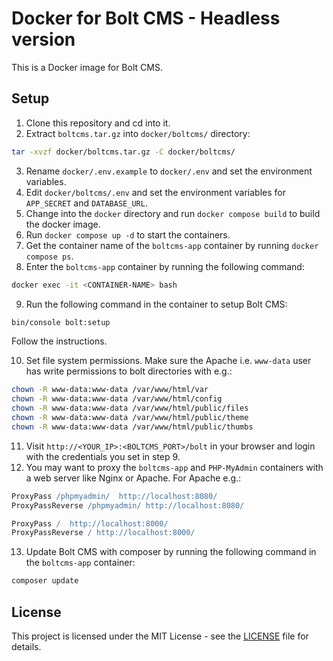 # Docker for Bolt CMS - Headless version

This is a Docker image for Bolt CMS.

## Setup

1. Clone this repository and cd into it.
2. Extract `boltcms.tar.gz` into `docker/boltcms/` directory:

```bash
tar -xvzf docker/boltcms.tar.gz -C docker/boltcms/
```

3. Rename `docker/.env.example` to `docker/.env` and set the environment variables.
4. Edit `docker/boltcms/.env` and set the environment variables for `APP_SECRET` and `DATABASE_URL`.
5. Change into the `docker` directory and run `docker compose build` to build the docker image.
6. Run `docker compose up -d` to start the containers.
7. Get the container name of the `boltcms-app` container by running `docker compose ps`.
8. Enter the `boltcms-app` container by running the following command:

```bash
docker exec -it <CONTAINER-NAME> bash
```
9. Run the following command in the container to setup Bolt CMS:

```bash
bin/console bolt:setup
```
Follow the instructions.

10. Set file system permissions. Make sure the Apache i.e. `www-data` user has write permissions to bolt directories with e.g.:

```bash
chown -R www-data:www-data /var/www/html/var
chown -R www-data:www-data /var/www/html/config
chown -R www-data:www-data /var/www/html/public/files
chown -R www-data:www-data /var/www/html/public/theme
chown -R www-data:www-data /var/www/html/public/thumbs
```

11. Visit `http://<YOUR_IP>:<BOLTCMS_PORT>/bolt` in your browser and login with the credentials you set in step 9.
12. You may want to proxy the `boltcms-app` and `PHP-MyAdmin` containers with a web server like Nginx or Apache.
For Apache e.g.:

```apache
ProxyPass /phpmyadmin/  http://localhost:8080/
ProxyPassReverse /phpmyadmin/ http://localhost:8080/

ProxyPass /  http://localhost:8000/
ProxyPassReverse / http://localhost:8000/
```

13. Update Bolt CMS with composer by running the following command in the `boltcms-app` container:

```bash
composer update
```

## License

This project is licensed under the MIT License - see the [LICENSE](LICENSE) file for details.